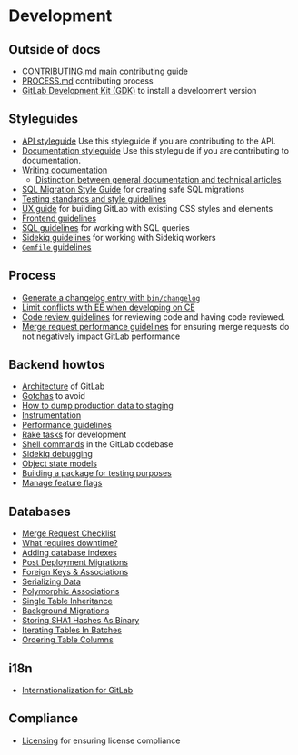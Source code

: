 # Development

## Outside of docs

- [CONTRIBUTING.md](https://gitlab.com/gitlab-org/gitlab-ce/blob/master/CONTRIBUTING.md) main contributing guide
- [PROCESS.md](https://gitlab.com/gitlab-org/gitlab-ce/blob/master/PROCESS.md) contributing process
- [GitLab Development Kit (GDK)](https://gitlab.com/gitlab-org/gitlab-development-kit/blob/master/doc/howto/README.md) to install a development version

## Styleguides

- [API styleguide](api_styleguide.md) Use this styleguide if you are
  contributing to the API.
- [Documentation styleguide](doc_styleguide.md) Use this styleguide if you are
  contributing to documentation.
- [Writing documentation](writing_documentation.md)
  - [Distinction between general documentation and technical articles](writing_documentation.md#distinction-between-general-documentation-and-technical-articles)
- [SQL Migration Style Guide](migration_style_guide.md) for creating safe SQL migrations
- [Testing standards and style guidelines](testing.md)
- [UX guide](ux_guide/index.md) for building GitLab with existing CSS styles and elements
- [Frontend guidelines](fe_guide/index.md)
- [SQL guidelines](sql.md) for working with SQL queries
- [Sidekiq guidelines](sidekiq_style_guide.md) for working with Sidekiq workers
- [`Gemfile` guidelines](gemfile.md)

## Process

- [Generate a changelog entry with `bin/changelog`](changelog.md)
- [Limit conflicts with EE when developing on CE](limit_ee_conflicts.md)
- [Code review guidelines](code_review.md) for reviewing code and having code reviewed.
- [Merge request performance guidelines](merge_request_performance_guidelines.md)
  for ensuring merge requests do not negatively impact GitLab performance

## Backend howtos

- [Architecture](architecture.md) of GitLab
- [Gotchas](gotchas.md) to avoid
- [How to dump production data to staging](db_dump.md)
- [Instrumentation](instrumentation.md)
- [Performance guidelines](performance.md)
- [Rake tasks](rake_tasks.md) for development
- [Shell commands](shell_commands.md) in the GitLab codebase
- [Sidekiq debugging](sidekiq_debugging.md)
- [Object state models](object_state_models.md)
- [Building a package for testing purposes](build_test_package.md)
- [Manage feature flags](feature_flags.md)

## Databases

- [Merge Request Checklist](database_merge_request_checklist.md)
- [What requires downtime?](what_requires_downtime.md)
- [Adding database indexes](adding_database_indexes.md)
- [Post Deployment Migrations](post_deployment_migrations.md)
- [Foreign Keys & Associations](foreign_keys.md)
- [Serializing Data](serializing_data.md)
- [Polymorphic Associations](polymorphic_associations.md)
- [Single Table Inheritance](single_table_inheritance.md)
- [Background Migrations](background_migrations.md)
- [Storing SHA1 Hashes As Binary](sha1_as_binary.md)
- [Iterating Tables In Batches](iterating_tables_in_batches.md)
- [Ordering Table Columns](ordering_table_columns.md)

## i18n

- [Internationalization for GitLab](i18n_guide.md)

## Compliance

- [Licensing](licensing.md) for ensuring license compliance
